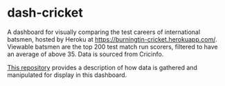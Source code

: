 # dash-cricket
A dashboard for visually comparing the test careers of international batsmen, hosted by Heroku at https://burningtin-cricket.herokuapp.com/. Viewable batsmen are the top 200 test match run scorers, filtered to have an average of above 35. Data is sourced from Cricinfo. 
 
[This repository](https://github.com/burningtin/dash-cricket-data-construction) provides a description of how data is gathered and manipulated for display in this dashboard.
